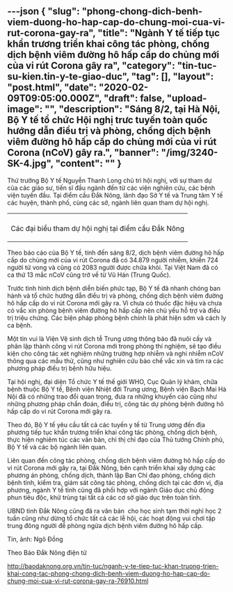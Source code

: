 ---json
{
    "slug": "phong-chong-dich-benh-viem-duong-ho-hap-cap-do-chung-moi-cua-vi-rut-corona-gay-ra",
    "title": "Ngành Y tế tiếp tục khẩn trương triển khai công tác phòng, chống dịch bệnh viêm đường hô hấp cấp do chủng mới của vi rút Corona gây ra",
    "category": "tin-tuc-su-kien.tin-y-te-giao-duc",
    "tag": [],
    "layout": "post.html",
    "date": "2020-02-09T09:05:00.000Z",
    "draft": false,
    "upload-image": "",
    "description": "Sáng 8/2, tại Hà Nội, Bộ Y tế tổ chức Hội nghị trưc tuyến toàn quốc hướng dẫn điều trị và phòng, chống dịch bệnh viêm đường hô hấp cấp do chủng mới của vi rút Corona (nCoV) gây ra.",
    "banner": "/img/3240-SK-4.jpg",
    "__content__": ""
}
---
<p>Thứ trưởng Bộ Y tế Nguyễn Thanh Long chủ tr&igrave; hội nghị, với sự tham dự của&nbsp;c&aacute;c gi&aacute;o sư, tiến sĩ đầu ng&agrave;nh đến từ c&aacute;c viện nghi&ecirc;n cứu, c&aacute;c bệnh viện tuyến đầu. Tại điểm cầu Đắk N&ocirc;ng, l&atilde;nh đạo&nbsp;Sở Y tế v&agrave; Trung t&acirc;m Y tế c&aacute;c huyện, th&agrave;nh phố, c&ugrave;ng c&aacute;c sở, ng&agrave;nh li&ecirc;n quan tham dự hội nghị.</p>

<table align="center">
	<tbody>
		<tr>
			<td><img alt="" src="http://www.baodaknong.org.vn/database/image/2020/02/08/3240-SK-4.jpg" /></td>
		</tr>
		<tr>
			<td>
			<p>C&aacute;c đại biểu tham dự hội nghị tại điểm cầu Đắk N&ocirc;ng</p>
			</td>
		</tr>
	</tbody>
</table>

<p>Theo b&aacute;o c&aacute;o của Bộ Y tế, t&iacute;nh đến s&aacute;ng 8/2, dịch bệnh vi&ecirc;m đường h&ocirc; hấp cấp do&nbsp;chủng mới của vi r&uacute;t Corona&nbsp;đ&atilde; c&oacute; 34.879&nbsp;người nhiễm, khiến 724 người tử vong v&agrave; cũng c&oacute; 2083 người được chữa khỏi. Tại Việt Nam đ&atilde; c&oacute; ca thứ 13 mắc nCoV cũng trở về từ Vũ H&aacute;n (Trung Quốc).</p>

<p>Trước t&igrave;nh h&igrave;nh dịch bệnh diễn biến phức tạp, Bộ Y tế đ&atilde; nhanh ch&oacute;ng ban h&agrave;nh v&agrave; tổ chức hướng dẫn điều trị v&agrave; ph&ograve;ng, chống dịch bệnh vi&ecirc;m đường h&ocirc; hấp cấp do vi r&uacute;t Corona mới g&acirc;y ra. V&igrave; chưa c&oacute; thuốc đặc hiệu v&agrave; chưa c&oacute; vắc xin ph&ograve;ng bệnh vi&ecirc;m đường h&ocirc; hấp cấp n&ecirc;n chủ yếu hỗ trợ v&agrave; điều trị triệu chứng. C&aacute;c biện ph&aacute;p ph&ograve;ng bệnh ch&iacute;nh l&agrave; ph&aacute;t hiện sớm v&agrave; c&aacute;ch ly ca bệnh.</p>

<p>Một tin vui l&agrave; Viện Vệ sinh dịch tễ Trung ương th&ocirc;ng b&aacute;o đ&atilde; nu&ocirc;i cấy v&agrave; ph&acirc;n lập th&agrave;nh c&ocirc;ng vi r&uacute;t&nbsp;Corona mới&nbsp;trong ph&ograve;ng th&iacute; nghiệm, sẽ tạo điều kiện cho c&ocirc;ng t&aacute;c x&eacute;t nghiệm những trường hợp nhiễm v&agrave; nghi nhiễm nCoV th&ocirc;ng qua c&aacute;c mẫu thử, cũng như&nbsp;nghi&ecirc;n cứu b&agrave;o chế vắc xin v&agrave; t&igrave;m ra c&aacute;c phương ph&aacute;p điều trị bệnh hữu hiệu.</p>

<p>Tại hội nghị, đại diện Tổ chức Y tế thế giới WHO, Cục Quản l&yacute; kh&aacute;m, chữa bệnh thuộc Bộ Y tế, Bệnh viện Nhiệt đới Trung ương, Bệnh viện Bạch Mai H&agrave; Nội đ&atilde; c&oacute; những trao đổi quan trọng, đưa ra những khuyến c&aacute;o cũng như những phương ph&aacute;p chẩn đo&aacute;n, điều trị, c&ocirc;ng t&aacute;c dự ph&ograve;ng bệnh đường h&ocirc; hấp cấp do vi r&uacute;t Corona mới&nbsp;g&acirc;y ra.</p>

<p>Theo đ&oacute;, Bộ Y tế y&ecirc;u cầu tất cả c&aacute;c tuyến y tế từ Trung ương đến địa phương tiếp tục khẩn trương triển khai&nbsp;c&ocirc;ng t&aacute;c ph&ograve;ng, chống dịch bệnh, thực hiện nghi&ecirc;m t&uacute;c c&aacute;c văn bản, chỉ thị chỉ đạo của Thủ tướng Ch&iacute;nh phủ, Bộ Y tế v&agrave; c&aacute;c bộ ng&agrave;nh li&ecirc;n quan.</p>

<p>Li&ecirc;n quan đến c&ocirc;ng t&aacute;c ph&ograve;ng, chống dịch bệnh vi&ecirc;m đường h&ocirc; hấp cấp do vi r&uacute;t Corona mới g&acirc;y ra, tại Đắk N&ocirc;ng, b&ecirc;n cạnh triển khai x&acirc;y dựng c&aacute;c phương &aacute;n ph&ograve;ng, chống dịch, th&agrave;nh lập Ban Chỉ đạo ph&ograve;ng, chống dịch bệnh tỉnh,&nbsp;kiểm tra, gi&aacute;m s&aacute;t c&ocirc;ng t&aacute;c ph&ograve;ng, chống dịch tại c&aacute;c đơn vị, địa phương, ng&agrave;nh Y tế tỉnh cũng đ&atilde; phối hợp với ng&agrave;nh Gi&aacute;o dục&nbsp;chủ động phun ti&ecirc;u độc, khử tr&ugrave;ng tại tất cả c&aacute;c cơ sở gi&aacute;o dục tr&ecirc;n to&agrave;n tỉnh.</p>

<p>UBND tỉnh Đắk N&ocirc;ng cũng đ&atilde; ra văn bản &nbsp;cho học sinh tạm thời nghỉ học 2 tuần cũng như dừng tổ chức tất cả c&aacute;c lễ hội, c&aacute;c hoạt động vui chơi&nbsp;tập trung đ&ocirc;ng người để ph&ograve;ng ngừa dịch bệnh vi&ecirc;m đường h&ocirc; hấp cấp.</p>

<p>Tin, ảnh: Ng&ocirc; Đồng</p>

<p>Theo B&aacute;o&nbsp;Đắk N&ocirc;ng điện tử</p>

<p><a href="http://baodaknong.org.vn/tin-tuc/nganh-y-te-tiep-tuc-khan-truong-trien-khai-cong-tac-phong-chong-dich-benh-viem-duong-ho-hap-cap-do-chung-moi-cua-vi-rut-corona-gay-ra-76910.html">http://baodaknong.org.vn/tin-tuc/nganh-y-te-tiep-tuc-khan-truong-trien-khai-cong-tac-phong-chong-dich-benh-viem-duong-ho-hap-cap-do-chung-moi-cua-vi-rut-corona-gay-ra-76910.html</a></p>
